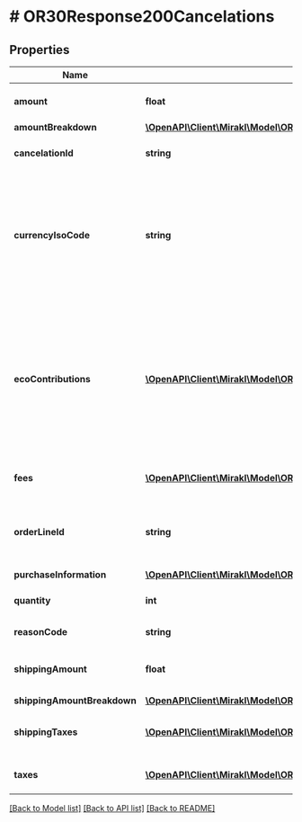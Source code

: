 # # OR30Response200Cancelations

## Properties

Name | Type | Description | Notes
------------ | ------------- | ------------- | -------------
**amount** | **float** | The offer part amount of the cancellation | [optional]
**amountBreakdown** | [**\OpenAPI\Client\Mirakl\Model\OR30Response200CancelationsAmountBreakdown**](OR30Response200CancelationsAmountBreakdown.md) |  | [optional]
**cancelationId** | **string** | The identifier of the created cancellation | [optional]
**currencyIsoCode** | **string** | The currency (iso format) used by the shop (the field is required if the shop is not using the default Operator platform currency) | [optional]
**ecoContributions** | [**\OpenAPI\Client\Mirakl\Model\OR30Response200CancelationsEcoContributions[]**](OR30Response200CancelationsEcoContributions.md) | List of eco-contribution amounts and corresponding producer identifiers, if applicable&lt;br/&gt; Only available if the operator activates the circular economy information collection. | [optional]
**fees** | [**\OpenAPI\Client\Mirakl\Model\OR30Response200CancelationsFees[]**](OR30Response200CancelationsFees.md) | List of fees canceled on the order line | [optional]
**orderLineId** | **string** | Order line&#39;s identifier on which the cancellation has been created | [optional]
**purchaseInformation** | [**\OpenAPI\Client\Mirakl\Model\OR30Response200CancelationsPurchaseInformation**](OR30Response200CancelationsPurchaseInformation.md) |  | [optional]
**quantity** | **int** | The quantity of canceled goods | [optional]
**reasonCode** | **string** | Cancellation&#39;s reason code | [optional]
**shippingAmount** | **float** | The shipping charges part amount of the cancellation | [optional]
**shippingAmountBreakdown** | [**\OpenAPI\Client\Mirakl\Model\OR30Response200CancelationsShippingAmountBreakdown**](OR30Response200CancelationsShippingAmountBreakdown.md) |  | [optional]
**shippingTaxes** | [**\OpenAPI\Client\Mirakl\Model\OR30Response200CancelationsShippingTaxes[]**](OR30Response200CancelationsShippingTaxes.md) | List of taxes canceled on shipping charges | [optional]
**taxes** | [**\OpenAPI\Client\Mirakl\Model\OR30Response200CancelationsTaxes[]**](OR30Response200CancelationsTaxes.md) | List of taxes canceled on product price | [optional]

[[Back to Model list]](../../README.md#models) [[Back to API list]](../../README.md#endpoints) [[Back to README]](../../README.md)

